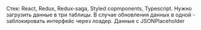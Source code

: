 Стек: React, Redux, Redux-saga, Styled copmponents, Typescript.
Нужно загрузить данные в три таблицы. В случае обновления данных в одной - заблокировать интерфейс через лоадер.
Данные с JSONPlaceholder
